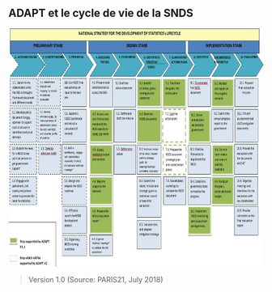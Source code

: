 ## ADAPT et le cycle de vie de la SNDS

<img src="ADAPTmedia_fr\media\image129.jpeg" style="width:7.68069in;height:4.90625in" />

> Version 1.0 (Source: PARIS21, July 2018)